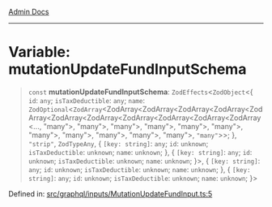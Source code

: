 [Admin Docs](/)

***

# Variable: mutationUpdateFundInputSchema

> `const` **mutationUpdateFundInputSchema**: `ZodEffects`\<`ZodObject`\<\{ `id`: `any`; `isTaxDeductible`: `any`; `name`: `ZodOptional`\<`ZodArray`\<ZodArray\<ZodArray\<ZodArray\<ZodArray\<ZodArray\<ZodArray\<ZodArray\<ZodArray\<ZodArray\<ZodArray\<ZodArray\<..., "many"\>, "many"\>, "many"\>, "many"\>, "many"\>, "many"\>, "many"\>, "many"\>, "many"\>, "many"\>, "many"\>, `"many"`\>\>; \}, `"strip"`, `ZodTypeAny`, \{ `[key: string]`: `any`;  `id`: `unknown`; `isTaxDeductible`: `unknown`; `name`: `unknown`; \}, \{ `[key: string]`: `any`;  `id`: `unknown`; `isTaxDeductible`: `unknown`; `name`: `unknown`; \}\>, \{ `[key: string]`: `any`;  `id`: `unknown`; `isTaxDeductible`: `unknown`; `name`: `unknown`; \}, \{ `[key: string]`: `any`;  `id`: `unknown`; `isTaxDeductible`: `unknown`; `name`: `unknown`; \}\>

Defined in: [src/graphql/inputs/MutationUpdateFundInput.ts:5](https://github.com/PurnenduMIshra129th/talawa-api/blob/6dd1cb0af1891b88aa61534ec8a6180536cd264f/src/graphql/inputs/MutationUpdateFundInput.ts#L5)
